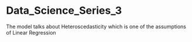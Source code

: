 # Data_Science_Series_3
The model talks about Heteroscedasticity which is one of the assumptions of Linear Regression
